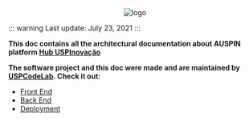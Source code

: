 <div align="center">
  <img :src="$withBase('/hub_logo.svg')" alt="logo">
</div>

::: warning
Last update: July 23, 2021
:::

**This doc contains all the architectural documentation about AUSPIN platform [Hub USPInovação](https://hubuspinovacao.if.usp.br/)**

**The software project and this doc were made and are maintained by [USPCodeLab](https://codelab.ime.usp.br/). Check it out:**

- [Front End](/frontend/)
- [Back End](/backend/)
- [Deployment](/deployment/)
